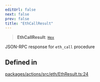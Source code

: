 ```yaml
---
editUrl: false
next: false
prev: false
title: "EthCallResult"
---
```


> **EthCallResult**: [`Hex`](/reference/tevm/actions/type-aliases/hex/)

JSON-RPC response for `eth_call` procedure

## Defined in

[packages/actions/src/eth/EthResult.ts:24](https://github.com/qbzzt/tevm-monorepo/blob/main/packages/actions/src/eth/EthResult.ts#L24)
